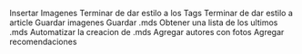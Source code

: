 Insertar Imagenes
Terminar de dar estilo a los Tags
Terminar de dar estilo a article
Guardar imagenes
Guardar .mds
Obtener una lista de los ultimos .mds
Automatizar la creacion de .mds
Agregar autores con fotos
Agregar recomendaciones

